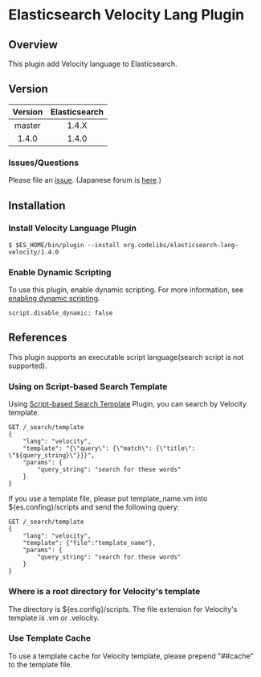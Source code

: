 Elasticsearch Velocity Lang Plugin
=======================

## Overview

This plugin add Velocity language to Elasticsearch.

## Version

| Version   | Elasticsearch |
|:---------:|:-------------:|
| master    | 1.4.X         |
| 1.4.0     | 1.4.0         |

### Issues/Questions

Please file an [issue](https://github.com/codelibs/elasticsearch-lang-velocity/issues "issue").
(Japanese forum is [here](https://github.com/codelibs/codelibs-ja-forum "here").)

## Installation

### Install Velocity Language Plugin

    $ $ES_HOME/bin/plugin --install org.codelibs/elasticsearch-lang-velocity/1.4.0

### Enable Dynamic Scripting

To use this plugin, enable dynamic scripting.
For more information, see [enabling dynamic scripting](http://www.elasticsearch.org/guide/en/elasticsearch/reference/current/modules-scripting.html#_enabling_dynamic_scripting "enabling dynamic scripting").

    script.disable_dynamic: false


## References

This plugin supports an executable script language(search script is not supported).

### Using on Script-based Search Template

Using [Script-based Search Template](https://github.com/codelibs/elasticsearch-sstmpl "Script-based Search Template") Plugin, you can search by Velocity template.

    GET /_search/template
    {
        "lang": "velocity",
        "template": "{\"query\": {\"match\": {\"title\": \"${query_string}\"}}}",
        "params": {
            "query_string": "search for these words"
        }
    }

If you use a template file, please put template_name.vm into ${es.confing}/scripts and send the following query:

    GET /_search/template
    {
        "lang": "velocity",
        "template": {"file":"template_name"},
        "params": {
            "query_string": "search for these words"
        }
    }

### Where is a root directory for Velocity's template

The directory is ${es.config}/scripts.
The file extension for Velocity's template is .vm or .velocity.

### Use Template Cache

To use a template cache for Velocity template, please prepend "##cache" to the template file.
